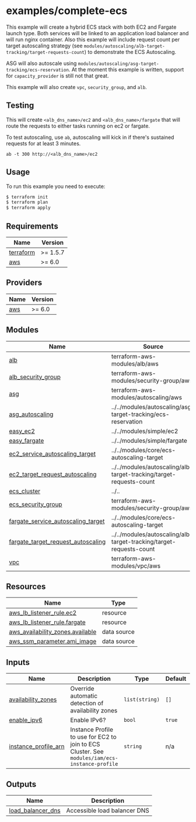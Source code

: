 # examples/complete-ecs

This example will create a hybrid ECS stack with both EC2 and Fargate launch type.
Both services will be linked to an application load balancer and will run nginx container.
Also this example will include request count per target autoscaling strategy (see `modules/autoscaling/alb-target-tracking/target-requests-count`) to demonstrate the ECS Autoscaling.

ASG will also autoscale using `modules/autoscaling/asg-target-tracking/ecs-reservation`.
At the moment this example is written, support for `capacity_provider` is still not that great.

This example will also create `vpc`, `security_group`, and `alb`.

## Testing
This will create `<alb_dns_name>/ec2` and `<alb_dns_name>/fargate` that will route the requests to either tasks running on ec2 or fargate.

To test autoscaling, use `ab`, autoscaling will kick in if there's sustained requests for at least 3 minutes.

`ab -t 300 http://<alb_dns_name>/ec2`

## Usage

To run this example you need to execute:

```bash
$ terraform init
$ terraform plan
$ terraform apply
```

<!-- BEGIN_TF_DOCS -->
## Requirements

| Name | Version |
|------|---------|
| <a name="requirement_terraform"></a> [terraform](#requirement\_terraform) | >= 1.5.7 |
| <a name="requirement_aws"></a> [aws](#requirement\_aws) | >= 6.0 |

## Providers

| Name | Version |
|------|---------|
| <a name="provider_aws"></a> [aws](#provider\_aws) | >= 6.0 |

## Modules

| Name | Source | Version |
|------|--------|---------|
| <a name="module_alb"></a> [alb](#module\_alb) | terraform-aws-modules/alb/aws | 5.13.0 |
| <a name="module_alb_security_group"></a> [alb\_security\_group](#module\_alb\_security\_group) | terraform-aws-modules/security-group/aws | ~> 4.0 |
| <a name="module_asg"></a> [asg](#module\_asg) | terraform-aws-modules/autoscaling/aws | ~> 9.0 |
| <a name="module_asg_autoscaling"></a> [asg\_autoscaling](#module\_asg\_autoscaling) | ../../modules/autoscaling/asg-target-tracking/ecs-reservation | n/a |
| <a name="module_easy_ec2"></a> [easy\_ec2](#module\_easy\_ec2) | ../../modules/simple/ec2 | n/a |
| <a name="module_easy_fargate"></a> [easy\_fargate](#module\_easy\_fargate) | ../../modules/simple/fargate | n/a |
| <a name="module_ec2_service_autoscaling_target"></a> [ec2\_service\_autoscaling\_target](#module\_ec2\_service\_autoscaling\_target) | ../../modules/core/ecs-autoscaling-target | n/a |
| <a name="module_ec2_target_request_autoscaling"></a> [ec2\_target\_request\_autoscaling](#module\_ec2\_target\_request\_autoscaling) | ../../modules/autoscaling/alb-target-tracking/target-requests-count | n/a |
| <a name="module_ecs_cluster"></a> [ecs\_cluster](#module\_ecs\_cluster) | ../.. | n/a |
| <a name="module_ecs_security_group"></a> [ecs\_security\_group](#module\_ecs\_security\_group) | terraform-aws-modules/security-group/aws | ~> 4.0 |
| <a name="module_fargate_service_autoscaling_target"></a> [fargate\_service\_autoscaling\_target](#module\_fargate\_service\_autoscaling\_target) | ../../modules/core/ecs-autoscaling-target | n/a |
| <a name="module_fargate_target_request_autoscaling"></a> [fargate\_target\_request\_autoscaling](#module\_fargate\_target\_request\_autoscaling) | ../../modules/autoscaling/alb-target-tracking/target-requests-count | n/a |
| <a name="module_vpc"></a> [vpc](#module\_vpc) | terraform-aws-modules/vpc/aws | ~> 6.0 |

## Resources

| Name | Type |
|------|------|
| [aws_lb_listener_rule.ec2](https://registry.terraform.io/providers/hashicorp/aws/latest/docs/resources/lb_listener_rule) | resource |
| [aws_lb_listener_rule.fargate](https://registry.terraform.io/providers/hashicorp/aws/latest/docs/resources/lb_listener_rule) | resource |
| [aws_availability_zones.available](https://registry.terraform.io/providers/hashicorp/aws/latest/docs/data-sources/availability_zones) | data source |
| [aws_ssm_parameter.ami_image](https://registry.terraform.io/providers/hashicorp/aws/latest/docs/data-sources/ssm_parameter) | data source |

## Inputs

| Name | Description | Type | Default | Required |
|------|-------------|------|---------|:--------:|
| <a name="input_availability_zones"></a> [availability\_zones](#input\_availability\_zones) | Override automatic detection of availability zones | `list(string)` | `[]` | no |
| <a name="input_enable_ipv6"></a> [enable\_ipv6](#input\_enable\_ipv6) | Enable IPv6? | `bool` | `true` | no |
| <a name="input_instance_profile_arn"></a> [instance\_profile\_arn](#input\_instance\_profile\_arn) | Instance Profile to use for EC2 to join to ECS Cluster. See `modules/iam/ecs-instance-profile` | `string` | n/a | yes |

## Outputs

| Name | Description |
|------|-------------|
| <a name="output_load_balancer_dns"></a> [load\_balancer\_dns](#output\_load\_balancer\_dns) | Accessible load balancer DNS |
<!-- END_TF_DOCS -->
